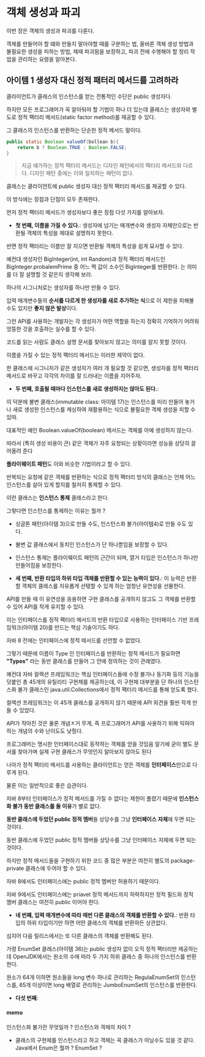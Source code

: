 # 객체 생성과 파괴

이번 장은 객체의 생성과 파괴를 다룬다.

객체를 만들어야 할 떄와 만들지 말아야할 때를 구분하는 법, 올바른 객체 생성 방법과 불필요한 생성을 피하는 방법, 제때 파괴됨을 보장하고, 파괴 전에 수행해야 할 정리 작업을 관리하는 요령을 알아본다.

## 아이템 1 생성자 대신 정적 패터리 메서드를 고려하라

클라이언트가 클래스의 인스턴스를 얻는 전통적인 수단은 public 생성자다.

하지만 모든 프로그래머가 꼭 알아둬야 할 기법이 하나 더 있는데 클래스는 생성자와 별도로 정적 팩터리 메서드(static factor method)를 제공할 수 있다.

그 클래스의 인스턴스를 반환하는 단순한 정적 메서드 말이다.

```java
public static Boolean valueOf(bollean b){
    return b ? Boolean.TRUE : Boolean.FALSE;
}
```

> 지금 얘가하는 정적 팩터리 메서드는 디자인 패턴에서의 팩터리 메서드와 다르다. 디자인 패턴 중에는 이와 일치하는 패턴이 없다.

클래스는 클라이언트에 public 생성자 대신 정적 팩터리 메서드를 제공할 수 있다.

이 방식에는 장점과 단점이 모두 존재한다.

먼저 정적 팩터리 메서드가 생성자보다 좋은 장점 다섯 가지를 알아보자.

- **첫 번째, 이름을 가질 수 있다.**:
  생성자에 넘기는 매개변수와 생성자 자체만으로는 반환될 객체의 특성을 제대로 설명하지 못한다.

반면 정적 팩터리는 이름만 잘 지으면 반환될 객체의 특성을 쉽게 묘사할 수 있다.

예컨대 생성자인 BigInteger(int, int Random)과 정적 팩터리 메서드인 BigInteger.probalemPrime 중 어느 쩍 값이 소수인 BigInteger를 반환한다.
는 의미를 더 잘 설명할 것 같은지 생각해 보라.

하나의 시그니처로는 생성자를 하나만 만들 수 있다.

입력 매개변수들의 **순서를 다르게 한 생성자를 새로 추가하는 식**으로 이 제한을 피해볼 수도 있지만 **좋지 않은 발상**이다.

그런 API를 사용하는 개발자는 각 생성자가 어떤 역할을 하는지 정확히 기억하기 어려워 엉뚱한 것을 호출하는 실수를 할 수 있다.

코드를 읽는 사람도 클래스 설명 문서를 찾아보지 않고는 의미를 알지 못할 것이다.

이름을 가질 수 있는 정적 팩터리 메서드는 이러한 제약이 없다.

한 클래스에 시그니처가 같은 생성자가 여러 개 필요할 것 같으면, 생성자를 정적 팩터리 메서드로 바꾸고 각각의 차이를 잘 드러내는 이름을 지어주자.

- **두 번째, 호출될 때마다 인스턴스를 새로 생성하지는 않아도 된다.**:

이 덕분에 불변 클래스(immutable class: 아이템 17)는 인스턴스를 미리 만들어 놓거나 새로 생성한 인스턴스를 캐싱하여 재활용하는 식으로 불필요한 객체 생성을 피할 수 있따.

대표적인 예인 Boolean.valueOf(boolean) 메서드는 객체를 아예 생성하지 않는다.

따라서 (특히 생성 비용이 큰) 같은 객체가 자주 요청되는 상황이라면 성능을 상당히 끌어올려 준다

**플라이웨이트 패턴**도 이와 비슷한 기법이라고 할 수 있다.

반복되는 요청에 같은 객체를 반환하는 식으로 정적 팩터리 방식의 클래스는 언제 어느 인스턴스를 살아 있게 할지를 철저히 통제할 수 있다.

이런 클래스는 **인스턴스 통제** 클래스라고 한다.

그렇다면 인스턴스를 통제하는 이유는 뭘까 ?

- 싱글톤 패턴(아이템 3)으로 만들 수도, 인스턴스화 불가(아이템4)로 만들 수도 있다.
- 불변 값 클래스에서 동치인 인스턴스가 단 하나뿐임을 보장할 수 있다.
- 인스턴스 통제는 플라이웨이트 패턴의 근간이 되며, 열거 타입은 인스턴스가 하나만 만들어짐을 보장한다.

- **세 번째, 반환 타입의 하위 타입 객체를 반환할 수 있는 능력이 있다.**: 이 능력은 반환할 객체의 클래스를 자유롭게 선탟할 수 있게 하는 엄청난 유연성을 선물한다.

API를 만들 때 이 유연성을 응용하면 구현 클래스를 공개하지 않고도 그 객체를 반환할 수 있어 API를 작게 유지할 수 있다.

이는 인터페이스를 정적 팩터리 메서드의 반환 타입으로 사용하는 인터페이스 기반 프레임워크(아이템 20)를 만드는 핵심 기술이기도 하다.

자바 8 전에는 인터페이스에 정적 메서드를 선언할 수 없었다.

그렇기 때문에 이름이 Type 인 인터페이스를 반환하는 정적 메서드가 필요하면 **"Types"** 라는 동반 클래스를 만들어 그 안에 정의하는 것이 관례였다.

예컨대 자바 컬렉션 프레임워크는 핵심 인터페이스들에 수정 불가나 동기화 등의 기능을 덧붙인 총 45개의 유틸리티 구현체를 제공하는데, 이 구현체 대부분을 단 하나의 인스턴스화 불가 클래스인 java.util.Collections에서 정적 팩터리 메서드를 통해 얻도록 했다.

컬렉션 프레임워크는 이 45개 클래스를 공개하지 않기 때문에 API 외견을 훨씬 작게 만들 수 있었다.

API가 작아진 것은 물론 개념ㅈ거 무게, 즉 프로그래머가 API를 사용하기 위해 익혀야 하는 개념의 수와 난이도도 낮췄다.

프로그래머는 명시한 인터페이스대로 동작하는 객체를 얻을 것임음 알기에 굳이 별도 문서를 찾아가며 실제 구현 클래스가 무엇인지 알아보지 않아도 된다

나아가 정적 팩터리 메서드를 사용하는 클라이언트는 얻은 객체를 **인터페이스**만으로 다루게 된다.

물론 이는 일반적으로 좋은 습관이다.

자바 8부터 인터페이스가 정적 메서드를 가질 수 없다는 제한이 풀렸기 때문에 **인스턴스화 불가 동반 클래스를 둘 이유**가 별로 없다.

**동반 클래스에 두었던 public 정적 멤버**들 상당수를 그냥 **인터페이스 자체**에 두면 되는 것이다.

동반 클래스에 두었던 public 정적 멤버들 상당수를 그냥 인터페이스 자체에 두면 되는 것이다.

하지만 정적 메서드들을 구현하기 위한 코드 중 많은 부분은 여전히 별도의 package-private 클래스에 두어야 할 수 있다.

자바 8에서도 인터페이스에는 public 정적 멤버만 허용하기 때문이다.

자바 9에서도 인터페이스에는 priavet 정적 메서드까지 허락하지만 정적 필드와 정적 멤버 클래스는 여전히 public 이어야 한다.

- **네 번째, 입력 매개변수에 따라 매번 다른 클래스의 객체를 반환할 수 있다.**: 반환 타입의 하위 타입이기만 하면 어떤 클래스의 객체를 반환하든 상관없다.

심지어 다음 릴리스에서는 또 다른 클래스의 객체를 반환해도 된다.

가령 EnumSet 클래스(아이템 36)는 public 생성자 없이 오직 정적 팩터리만 제공하는데 OpenJDK에서는 원소의 수에 따라 두 가지 하위 클래스 중 하나의 인스턴스를 반환한다.

원소가 64개 이하면 원소들을 long 변수 하나로 관리하는 RegulaEnumSet의 인스턴스를, 65개 이상이면 long 배열로 관리하는 JumboEnumSet의 인스턴스를 반환한다.

- **다섯 번째**:

#### memo

인스턴스화 불가란 무엇일까 ?
인스턴스와 객체의 차이 ?

- 클래스의 구현체를 인스턴스라고 하고 객체는 꼭 클래스가 아닐수도 있을 것 같다.
  Java에서 Enum은 뭘까 ? EnumSet ?
